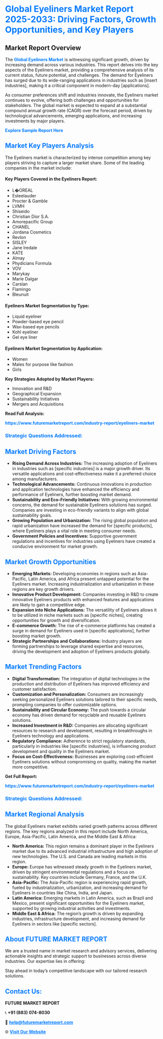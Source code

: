 <h1 style="color: #007BFF;">Global Eyeliners Market Report 2025-2033: Driving Factors, Growth Opportunities, and Key Players</h1>

<section id="overview">
<h2>Market Report Overview</h2>
<p>The <a href="https://www.futuremarketreport.com/industry-report/eyeliners-market" style="color: #007BFF; text-decoration: none;"><strong>Global Eyeliners Market</strong></a> is witnessing significant growth, driven by increasing demand across various industries. This report delves into the key aspects of the Eyeliners market, providing a comprehensive analysis of its current status, future potential, and challenges. The demand for Eyeliners has surged due to its wide-ranging applications in industries such as [insert industries], making it a critical component in modern-day [applications].</p>
<p>As consumer preferences shift and industries innovate, the Eyeliners market continues to evolve, offering both challenges and opportunities for stakeholders. The global market is expected to expand at a substantial compound annual growth rate (CAGR) over the forecast period, driven by technological advancements, emerging applications, and increasing investments by major players.</p>
</section>

<section id="overview">
<p><a href="https://www.futuremarketreport.com/request-sample/reportId=106808" style="color: #007BFF; text-decoration: none;"><strong>Explore Sample Report Here</strong></a></p>
</section>

<section id="key-players">
<h2 style="color: #007BFF;">Market Key Players Analysis</h2>
<p>The Eyeliners market is characterized by intense competition among key players striving to capture a larger market share. Some of the leading companies in the market include:</p>
<h4>Key Players Covered in the Eyeliners Report:</h4>
<ul><li>L�OREAL</li><li>Esteelauder</li><li>Procter &amp; Gamble</li><li>LVMH</li><li>Shiseido</li><li>Christian Dior S.A.</li><li>Amorepacific Group</li><li>CHANEL</li><li>Jordana Cosmetics</li><li>Revlon</li><li>SISLEY</li><li>Jane Iredale</li><li>KATE</li><li>Almay</li><li>Phydicians Formula</li><li>VOV</li><li>Marykay</li><li>Marie Dalgar</li><li>Carslan</li><li>Flamingo</li><li>Bleunuit</li></ul>
<h4>Eyeliners Market Segmentation by Type:</h4>
<ul><li>Liquid eyeliner</li><li>Powder-based eye pencil</li><li>Wax-based eye pencils</li><li>Kohl eyeliner</li><li>Gel eye liner</li></ul>

<h4>Eyeliners Market Segmentation by Application:</h4>
<ul><li>Women</li><li>Males for purpose like fashion</li><li>Girls</li></ul>
<p><strong>Key Strategies Adopted by Market Players:</strong></p>
<ul>
<li>Innovation and R&D</li>
<li>Geographical Expansion</li>
<li>Sustainability Initiatives</li>
<li>Mergers and Acquisitions</li>
</ul>
</section>

<section>
<p><strong>Read Full Analysis: </strong></p><a href="https://www.futuremarketreport.com/industry-report/eyeliners-market" style="color: #007BFF; text-decoration: none;"><strong>https://www.futuremarketreport.com/industry-report/eyeliners-market</strong></a>
<h3 style="color: #007BFF;">Strategic Questions Addressed:</h3>
</section>

<section id="driving-factors">
<h2 style="color: #007BFF;">Market Driving Factors</h2>
<ul>
<li><strong>Rising Demand Across Industries:</strong> The increasing adoption of Eyeliners in industries such as [specific industries] is a major growth driver. Its versatile applications and cost-effectiveness make it a preferred choice among manufacturers.</li>
<li><strong>Technological Advancements:</strong> Continuous innovations in production and application technologies have enhanced the efficiency and performance of Eyeliners, further boosting market demand.</li>
<li><strong>Sustainability and Eco-Friendly Initiatives:</strong> With growing environmental concerns, the demand for sustainable Eyeliners solutions has surged. Companies are investing in eco-friendly variants to align with global sustainability goals.</li>
<li><strong>Growing Population and Urbanization:</strong> The rising global population and rapid urbanization have increased the demand for [specific products], where Eyeliners plays a vital role in meeting consumer needs.</li>
<li><strong>Government Policies and Incentives:</strong> Supportive government regulations and incentives for industries using Eyeliners have created a conducive environment for market growth.</li>
</ul>
</section>

<section id="growth-opportunities">
<h2 style="color: #007BFF;">Market Growth Opportunities</h2>
<ul>
<li><strong>Emerging Markets:</strong> Developing economies in regions such as Asia-Pacific, Latin America, and Africa present untapped potential for the Eyeliners market. Increasing industrialization and urbanization in these regions are key growth drivers.</li>
<li><strong>Innovative Product Development:</strong> Companies investing in R&D to create innovative Eyeliners products with enhanced features and applications are likely to gain a competitive edge.</li>
<li><strong>Expansion into Niche Applications:</strong> The versatility of Eyeliners allows it to be utilized in niche markets such as [specific niches], creating opportunities for growth and diversification.</li>
<li><strong>E-commerce Growth:</strong> The rise of e-commerce platforms has created a surge in demand for Eyeliners used in [specific applications], further boosting market growth.</li>
<li><strong>Strategic Partnerships and Collaborations:</strong> Industry players are forming partnerships to leverage shared expertise and resources, driving the development and adoption of Eyeliners products globally.</li>
</ul>
</section>

<section id="trending-factors">
<h2 style="color: #007BFF;">Market Trending Factors</h2>
<ul>
<li><strong>Digital Transformation:</strong> The integration of digital technologies in the production and distribution of Eyeliners has improved efficiency and customer satisfaction.</li>
<li><strong>Customization and Personalization:</strong> Consumers are increasingly seeking personalized Eyeliners solutions tailored to their specific needs, prompting companies to offer customizable options.</li>
<li><strong>Sustainability and Circular Economy:</strong> The push towards a circular economy has driven demand for recyclable and reusable Eyeliners solutions.</li>
<li><strong>Increased Investment in R&D:</strong> Companies are allocating significant resources to research and development, resulting in breakthroughs in Eyeliners technology and applications.</li>
<li><strong>Regulatory Compliance:</strong> Adherence to strict regulatory standards, particularly in industries like [specific industries], is influencing product development and quality in the Eyeliners market.</li>
<li><strong>Focus on Cost-Effectiveness:</strong> Businesses are exploring cost-efficient Eyeliners solutions without compromising on quality, making the market more competitive.</li>
</ul>
</section>

<section>
<p><strong>Get Full Report: </strong></p><a href="https://www.futuremarketreport.com/industry-report/eyeliners-market" style="color: #007BFF; text-decoration: none;"><strong>https://www.futuremarketreport.com/industry-report/eyeliners-market</strong></a>
<h3 style="color: #007BFF;">Strategic Questions Addressed:</h3>
</section>


<section id="regional-analysis">
<h2 style="color: #007BFF;">Market Regional Analysis</h2>
<p>The global Eyeliners market exhibits varied growth patterns across different regions. The key regions analyzed in this report include North America, Europe, Asia-Pacific, Latin America, and the Middle East & Africa:</p>
<ul>
<li><strong>North America:</strong> This region remains a dominant player in the Eyeliners market due to its advanced industrial infrastructure and high adoption of new technologies. The U.S. and Canada are leading markets in this region.</li>
<li><strong>Europe:</strong> Europe has witnessed steady growth in the Eyeliners market, driven by stringent environmental regulations and a focus on sustainability. Key countries include Germany, France, and the U.K.</li>
<li><strong>Asia-Pacific:</strong> The Asia-Pacific region is experiencing rapid growth, fueled by industrialization, urbanization, and increasing demand for Eyeliners in countries like China, India, and Japan.</li>
<li><strong>Latin America:</strong> Emerging markets in Latin America, such as Brazil and Mexico, present significant opportunities for the Eyeliners market, supported by growing industrial activities and investments.</li>
<li><strong>Middle East & Africa:</strong> The region’s growth is driven by expanding industries, infrastructure development, and increasing demand for Eyeliners in sectors like [specific sectors].</li>
</ul>
</section>

<footer>
<h2 style="color: #007BFF;">About FUTURE MARKET REPORT</h2>
<p>We are a trusted name in market research and advisory services, delivering actionable insights and strategic support to businesses across diverse industries. Our expertise lies in offering:</p>

<p>Stay ahead in today’s competitive landscape with our tailored research solutions.</p>

<h2 style="color: #007BFF;">Contact Us:</h2>
<p><strong>FUTURE MARKET REPORT</strong></p>
<p>📞 <strong>+91 (883) 074-8030</strong></p>
<p>📧 <strong><a href="mailto:help@futuremarketreport.com" style="color: #007BFF;">help@futuremarketreport.com</a></strong></p>
<p>🌐 <strong><a href="https://www.futuremarketreport.com/" style="color: #007BFF;">Visit Our Website</a></strong></p>
</footer>